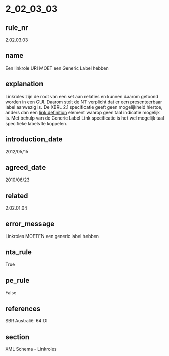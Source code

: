 # 2_02_03_03

## rule_nr
2.02.03.03

## name
Een linkrole URI MOET een Generic Label hebben

## explanation
Linkroles zijn de root van een set aan relaties en kunnen daarom getoond worden in een GUI. Daarom stelt de NT verplicht dat er een presenteerbaar label aanwezig is. De XBRL 2.1 specificatie geeft geen mogelijkheid hiertoe, anders dan een <link:definition> element waarop geen taal indicatie mogelijk is. Met behulp van de Generic Label Link specificatie is het wel mogelijk taal specifieke labels te koppelen.

## introduction_date
2012/05/15

## agreed_date
2010/06/23

## related
2.02.01.04

## error_message
Linkroles MOETEN een generic label hebben

## nta_rule
True

## pe_rule
False

## references
SBR Australië: 64 DI

## section
XML Schema - Linkroles

